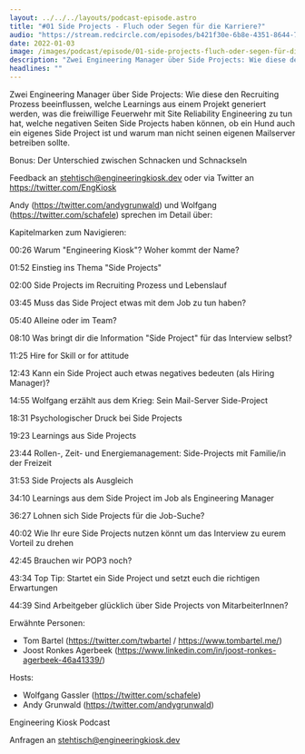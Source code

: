 ```yaml
---
layout: ../../../layouts/podcast-episode.astro
title: "#01 Side Projects - Fluch oder Segen für die Karriere?"
audio: "https://stream.redcircle.com/episodes/b421f30e-6b8e-4351-8644-7a89b1343287/stream.mp3"
date: 2022-01-03
image: /images/podcast/episode/01-side-projects-fluch-oder-segen-für-die-karriere.jpg
description: "Zwei Engineering Manager über Side Projects: Wie diese den Recruiting Prozess beeinflussen, welche Learnings aus einem Projekt ..."
headlines: ""
---
```


<p class="mb-6 text-base md:text-lg text-coolGray-500">Zwei Engineering Manager über Side Projects: Wie diese den Recruiting Prozess beeinflussen, welche Learnings aus einem Projekt generiert werden, was die freiwillige Feuerwehr mit Site Reliability Engineering zu tun hat, welche negativen Seiten Side Projects haben können, ob ein Hund auch ein eigenes Side Project ist und warum man nicht seinen eigenen Mailserver betreiben sollte.</p><p class="mb-6 text-base md:text-lg text-coolGray-500">Bonus: Der Unterschied zwischen Schnacken und Schnackseln</p><p class="mb-6 text-base md:text-lg text-coolGray-500">Feedback an <a class="underline hover:no-underline" style="text-decoration-line: underline;"href="mailto:stehtisch@engineeringkiosk.dev" rel="nofollow">stehtisch@engineeringkiosk.dev</a> oder via Twitter an <a class="underline hover:no-underline" style="text-decoration-line: underline;"href="https://twitter.com/EngKiosk" rel="nofollow">https://twitter.com/EngKiosk</a></p><p class="mb-6 text-base md:text-lg text-coolGray-500">Andy (<a class="underline hover:no-underline" style="text-decoration-line: underline;"href="https://twitter.com/andygrunwald" rel="nofollow">https://twitter.com/andygrunwald</a>) und Wolfgang (<a class="underline hover:no-underline" style="text-decoration-line: underline;"href="https://twitter.com/schafele" rel="nofollow">https://twitter.com/schafele</a>) sprechen im Detail über:</p><p class="mb-6 text-base md:text-lg text-coolGray-500">Kapitelmarken zum Navigieren:</p><p class="mb-6 text-base md:text-lg text-coolGray-500">00:26 Warum &#34;Engineering Kiosk&#34;? Woher kommt der Name?</p><p class="mb-6 text-base md:text-lg text-coolGray-500">01:52 Einstieg ins Thema &#34;Side Projects&#34;</p><p class="mb-6 text-base md:text-lg text-coolGray-500">02:00 Side Projects im Recruiting Prozess und Lebenslauf</p><p class="mb-6 text-base md:text-lg text-coolGray-500">03:45 Muss das Side Project etwas mit dem Job zu tun haben?</p><p class="mb-6 text-base md:text-lg text-coolGray-500">05:40 Alleine oder im Team?</p><p class="mb-6 text-base md:text-lg text-coolGray-500">08:10 Was bringt dir die Information &#34;Side Project&#34; für das Interview selbst?</p><p class="mb-6 text-base md:text-lg text-coolGray-500">11:25 Hire for Skill or for attitude</p><p class="mb-6 text-base md:text-lg text-coolGray-500">12:43 Kann ein Side Project auch etwas negatives bedeuten (als Hiring Manager)?</p><p class="mb-6 text-base md:text-lg text-coolGray-500">14:55 Wolfgang erzählt aus dem Krieg: Sein Mail-Server Side-Project</p><p class="mb-6 text-base md:text-lg text-coolGray-500">18:31 Psychologischer Druck bei Side Projects</p><p class="mb-6 text-base md:text-lg text-coolGray-500">19:23 Learnings aus Side Projects</p><p class="mb-6 text-base md:text-lg text-coolGray-500">23:44 Rollen-, Zeit- und Energiemanagement: Side-Projects mit Familie/in der Freizeit</p><p class="mb-6 text-base md:text-lg text-coolGray-500">31:53 Side Projects als Ausgleich</p><p class="mb-6 text-base md:text-lg text-coolGray-500">34:10 Learnings aus dem Side Project im Job als Engineering Manager</p><p class="mb-6 text-base md:text-lg text-coolGray-500">36:27 Lohnen sich Side Projects für die Job-Suche?</p><p class="mb-6 text-base md:text-lg text-coolGray-500">40:02 Wie Ihr eure Side Projects nutzen könnt um das Interview zu eurem Vorteil zu drehen</p><p class="mb-6 text-base md:text-lg text-coolGray-500">42:45 Brauchen wir POP3 noch?</p><p class="mb-6 text-base md:text-lg text-coolGray-500">43:34 Top Tip: Startet ein Side Project und setzt euch die richtigen Erwartungen</p><p class="mb-6 text-base md:text-lg text-coolGray-500">44:39 Sind Arbeitgeber glücklich über Side Projects von MitarbeiterInnen?</p><p class="mb-6 text-base md:text-lg text-coolGray-500">Erwähnte Personen:</p><ul class="list-disc px-5 mb-6 md:px-5 text-base md:text-lg text-coolGray-500" style="list-style-type: disc;"><li>Tom Bartel (<a class="underline hover:no-underline" style="text-decoration-line: underline;"href="https://twitter.com/twbartel" rel="nofollow">https://twitter.com/twbartel</a> / <a class="underline hover:no-underline" style="text-decoration-line: underline;"href="https://www.tombartel.me/" rel="nofollow">https://www.tombartel.me/</a>)</li><li>Joost Ronkes Agerbeek (<a class="underline hover:no-underline" style="text-decoration-line: underline;"href="https://www.linkedin.com/in/joost-ronkes-agerbeek-46a41339/" rel="nofollow">https://www.linkedin.com/in/joost-ronkes-agerbeek-46a41339/</a>)</li></ul><p class="mb-6 text-base md:text-lg text-coolGray-500">Hosts:</p><ul class="list-disc px-5 mb-6 md:px-5 text-base md:text-lg text-coolGray-500" style="list-style-type: disc;"><li>Wolfgang Gassler (<a class="underline hover:no-underline" style="text-decoration-line: underline;"href="https://twitter.com/schafele" rel="nofollow">https://twitter.com/schafele</a>)</li><li>Andy Grunwald (<a class="underline hover:no-underline" style="text-decoration-line: underline;"href="https://twitter.com/andygrunwald" rel="nofollow">https://twitter.com/andygrunwald</a>)</li></ul><p class="mb-6 text-base md:text-lg text-coolGray-500">Engineering Kiosk Podcast</p><p class="mb-6 text-base md:text-lg text-coolGray-500">Anfragen an <a class="underline hover:no-underline" style="text-decoration-line: underline;"href="mailto:stehtisch@engineeringkiosk.dev" rel="nofollow">stehtisch@engineeringkiosk.dev</a></p>